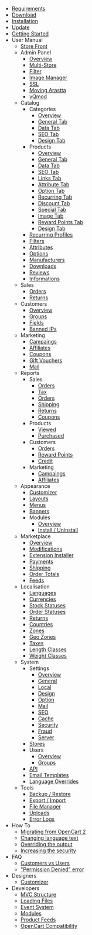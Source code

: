 * [Requirements](requirements)
* [Download](download)
* [Installation](installation)
* [Update](update)
* [Getting Started](getting-started)
* User Manual
	* [Store Front](user-manual/store-front)
	* Admin Panel
		* [Overview](user-manual/admin/overview)
		* [Multi-Store](user-manual/admin/multi-store)
		* [Filter](user-manual/admin/filter)
		* [Image Manager](user-manual/admin/image-manager)
		* [SSL](user-manual/admin/ssl)
		* [Moving Arastta](user-manual/admin/moving-server)
		* [vQmod](user-manual/admin/vqmod)
	* Catalog
		* Categories
			* [Overview](user-manual/catalog/categories/overview)
			* [General Tab](user-manual/catalog/categories/general)
			* [Data Tab](user-manual/catalog/categories/data)
			* [SEO Tab](user-manual/catalog/categories/seo)
			* [Design Tab](user-manual/catalog/categories/design)
		* Products
			* [Overview](user-manual/catalog/products/overview)
			* [General Tab](user-manual/catalog/products/general)
			* [Data Tab](user-manual/catalog/products/data)
			* [SEO Tab](user-manual/catalog/products/seo)
			* [Links Tab](user-manual/catalog/products/links)
			* [Attribute Tab](user-manual/catalog/products/attribute)
			* [Option Tab](user-manual/catalog/products/option)
			* [Recurring Tab](user-manual/catalog/products/recurring)
			* [Discount Tab](user-manual/catalog/products/discount)
			* [Special Tab](user-manual/catalog/products/special)
			* [Image Tab](user-manual/catalog/products/image)
			* [Reward Points Tab](user-manual/catalog/products/reward)
			* [Design Tab](user-manual/catalog/products/design)
		* [Recurring Profiles](user-manual/catalog/recurring)
		* [Filters](user-manual/catalog/filters)
		* [Attributes](user-manual/catalog/attributes)
		* [Options](user-manual/catalog/options)
		* [Manufacturers](user-manual/catalog/manufacturers)
		* [Downloads](user-manual/catalog/downloads)
		* [Reviews](user-manual/catalog/reviews)
		* [Informations](user-manual/catalog/informations)
	* Sales
		* [Orders](user-manual/sales/orders)
		* [Returns](user-manual/sales/returns)
	* Customers
		* [Overview](user-manual/customers/overview)
		* [Groups](user-manual/customers/groups)
		* [Fields](user-manual/customers/fields)
		* [Banned IPs](user-manual/customers/banned-ips)
	* Marketing
		* [Campaings](user-manual/marketing/campaings)
		* [Affiliates](user-manual/marketing/affiliates)
		* [Coupons](user-manual/marketing/coupons)
		* [Gift Vouchers](user-manual/marketing/gift-vouchers)
		* [Mail](user-manual/marketing/mail)
	* Reports
		* Sales
			* [Orders](user-manual/reports/sales/orders)
			* [Tax](user-manual/reports/sales/tax)
			* [Orders](user-manual/reports/sales/orders)
			* [Shipping](user-manual/reports/sales/shipping)
			* [Returns](user-manual/reports/sales/returns)
			* [Coupons](user-manual/reports/sales/coupons)
		* Products
			* [Viewed](user-manual/reports/products/viewed)
			* [Purchased](user-manual/reports/products/purchased)
		* Customers
			* [Orders](user-manual/reports/customers/orders)
			* [Reward Points](user-manual/reports/customers/rewards)
			* [Credit](user-manual/reports/customers/credit)
		* Marketing
			* [Campaings](user-manual/reports/marketing/campaings)
			* [Affiliates](user-manual/reports/marketing/affiliates)
	* Appearance
		* [Customizer](user-manual/appearance/customizer)
		* [Layouts](user-manual/appearance/layouts)
		* [Menus](user-manual/appearance/menus)
		* [Banners](user-manual/appearance/banners)
		* Modules
			* [Overview](user-manual/appearance/modules/overview)
			* [Install / Uninstall](user-manual/appearance/modules/install)
	* Marketplace
		* [Overview](user-manual/marketplace/overview)
		* [Modifications](user-manual/marketplace/modifications)
		* [Extension Installer](user-manual/marketplace/extension-installer)
		* [Payments](user-manual/marketplace/payments)
		* [Shipping](user-manual/marketplace/shipping)
		* [Order Totals](user-manual/marketplace/order-totals)
		* [Feeds](user-manual/marketplace/feeds)
	* Localisation
		* [Languages](user-manual/localisation/languages)
		* [Currencies](user-manual/localisation/currencies)
		* [Stock Statuses](user-manual/localisation/stock-statuses)
		* [Order Statuses](user-manual/localisation/order-statuses)
		* [Returns](user-manual/localisation/returns)
		* [Countries](user-manual/localisation/countries)
		* [Zones](user-manual/localisation/zones)
		* [Geo Zones](user-manual/localisation/geo-zones)
		* [Taxes](user-manual/localisation/taxes)
		* [Length Classes](user-manual/localisation/length-classes)
		* [Weight Classes](user-manual/localisation/weight-classes)
	* System
		* Settings
			* [Overview](user-manual/system/settings/overview)
			* [General](user-manual/system/settings/general)
			* [Local](user-manual/system/settings/local)
			* [Design](user-manual/system/settings/design)
			* [Option](user-manual/system/settings/option)
			* [Mail](user-manual/system/settings/mail)
			* [SEO](user-manual/system/settings/seo)
			* [Cache](user-manual/system/settings/cache)
			* [Security](user-manual/system/settings/security)
			* [Fraud](user-manual/system/settings/fraud)
			* [Server](user-manual/system/settings/server)
		* [Stores](user-manual/system/stores)
		* Users
			* [Overview](user-manual/system/users/overview)
			* [Groups](user-manual/system/users/groups)
		* [API](user-manual/system/api)
		* [Email Templates](user-manual/system/email-templates)
		* [Language Overrides](user-manual/system/language-overrides)
    * Tools
		* [Backup / Restore](user-manual/tools/backup-restore)
		* [Export / Import](user-manual/tools/export-import)
		* [File Manager](user-manual/tools/file-manager)
		* [Uploads](user-manual/tools/uploads)
		* [Error Logs](user-manual/tools/error-logs)
* How To
	* [Migrating from OpenCart 2](how-to/how-to-migrate-from-opencart-2)
	* [Changing language text](how-to/how-to-change-language-text)
	* [Overriding the output](how-to/how-to-override-the-output)
	* [Increasing the security](how-to/how-to-increase-the-security)
* FAQ
	* [Customers vs Users](faq/customers-vs-users)
	* ["Permission Denied" error](faq/permission-denied-error)
* Designers
	* [Customizer](designers/customizer)
* Developers
	* [MVC Structure](developers/mvc-structure)
	* [Loading Files](developers/loading-files)
	* [Event System](developers/event-system)
	* [Modules](developers/modules)
	* [Product Feeds](developers/product-feeds)
	* [OpenCart Compatibility](developers/opencart-compatibility)